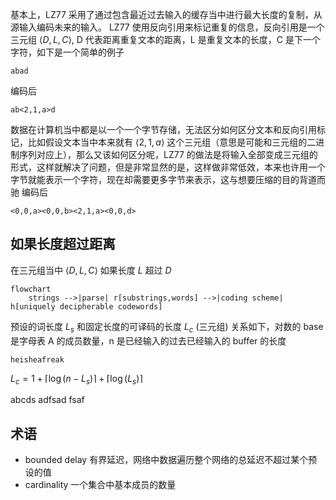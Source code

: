 基本上，LZ77 采用了通过包含最近过去输入的缓存当中进行最大长度的复制，从源输入编码未来的输入。
LZ77 使用反向引用来标记重复的信息，反向引用是一个三元组 $\langle D, L, C\rangle$, 
D 代表距离重复文本的距离，L 是重复文本的长度，C 是下一个字符，如下是一个简单的例子
```
abad
```
编码后
```
ab<2,1,a>d
```
数据在计算机当中都是以一个一个字节存储，无法区分如何区分文本和反向引用标记，比如假设文本当中本来就有 $\langle2, 1,a\rangle$ 这个三元组（意思是可能和三元组的二进制序列对应上），那么又该如何区分呢，LZ77 的做法是将输入全部变成三元组的形式，这样就解决了问题，但是非常显然的是，这样做非常低效，本来也许用一个字节就能表示一个字符，现在却需要更多字节来表示，这与想要压缩的目的背道而驰
编码后
```
<0,0,a><0,0,b><2,1,a><0,0,d>
```


## 如果长度超过距离
在三元组当中 $\langle D, L, C \rangle$ 如果长度 $L$ 超过 $D$ 
















```mermaid
flowchart
	strings -->|parse| r[substrings,words] -->|coding scheme| h[uniquely decipherable codewords]
```



预设的词长度 $L_{s}$ 和固定长度的可译码的长度 $L_{c}$ (三元组) 关系如下，对数的 base 是字母表 A 的成员数量，n 是已经输入的过去已经输入的 buffer 的长度
```
heisheafreak
```
$L_{c}=1 + \lceil \log(n-L_{s})\rceil + \lceil \log(L_{s})\rceil$

abcds        adfsad          fsaf 


## 术语
- bounded delay 有界延迟，网络中数据遍历整个网络的总延迟不超过某个预设的值
- cardinality 一个集合中基本成员的数量